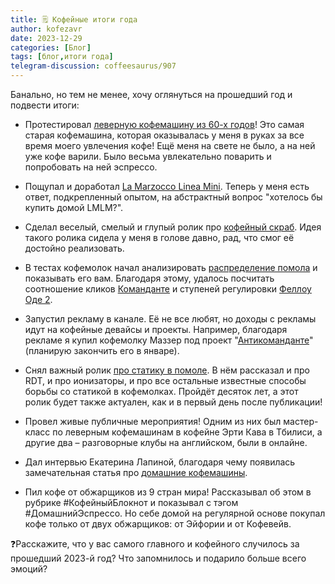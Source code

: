 ```yaml
---
title: 🗒 Кофейные итоги года 
author: kofezavr
date: 2023-12-29
categories: [Блог]
tags: [блог,итоги года]
telegram-discussion: coffeesaurus/907
--- 
```

Банально, но тем не менее, хочу оглянуться на прошедший год и подвести итоги:

- Протестировал [леверную кофемашину из 60-х годов](https://youtu.be/FRHwIuQOMOs)! Это самая старая кофемашина, которая оказывалась у меня в руках за все время моего увлечения кофе! Ещё меня на свете не было, а на ней уже кофе варили. Было весьма увлекательно поварить и попробовать на ней эспрессо.

- Пощупал и доработал [La Marzocco Linea Mini](https://youtu.be/Myz_6nNPALw). Теперь у меня есть ответ, подкрепленный опытом, на абстрактный вопрос "хотелось бы купить домой LMLM?".

- Сделал веселый, смелый и глупый ролик про [кофейный скраб](https://youtu.be/ivcwzK-JT-Y). Идея такого ролика сидела у меня в голове давно, рад, что смог её достойно реализовать.

- В тестах кофемолок начал анализировать [распределение помола](https://youtu.be/b2enwhimDtQ) и показывать его вам. Благодаря этому, удалось посчитать соотношение кликов [Команданте](https://youtu.be/GP97O2WXB68) и ступеней регулировки [Феллоу Оде 2](https://youtu.be/EMJhkbmx8s0).

- Запустил рекламу в канале. Её не все любят, но доходы с рекламы идут на кофейные девайсы и проекты. Например, благодаря рекламе я купил кофемолку Маззер под проект "[Антикоманданте](https://t.me/kofezavr/942732)" (планирую закончить его в январе).

- Снял важный ролик [про статику в помоле](https://youtu.be/HYPnTOMmOUY). В нём рассказал и про RDT, и про ионизаторы, и про все остальные известные способы борьбы со статикой в кофемолках. Пройдёт десяток лет, а этот ролик будет также актуален, как и в первый день после публикации!

- Провел живые публичные мероприятия! Одним из них был мастер-класс по леверным кофемашинам в кофейне Эрти Кава в Тбилиси, а другие два – разговорные клубы на английском, были в онлайне.

- Дал интервью Екатерина Лапиной, благодаря чему появилась замечательная статья про [домашние кофемашины](http://mycoffeenation.ru/blog/searchforcoffeegadgets/how-to-choose-a-coffeemachine-for-home/).

- Пил кофе от обжарщиков из 9 стран мира! Рассказывал об этом в рубрике #КофейныйБлокнот и показывал с тэгом #ДомашнийЭспрессо. Но себе домой на регулярной основе покупал кофе только от двух обжарщиков: от Эйфории и от Кофевейв.

❓Расскажите, что у вас самого главного и кофейного случилось за прошедший 2023-й год? Что запомнилось и подарило больше всего эмоций?